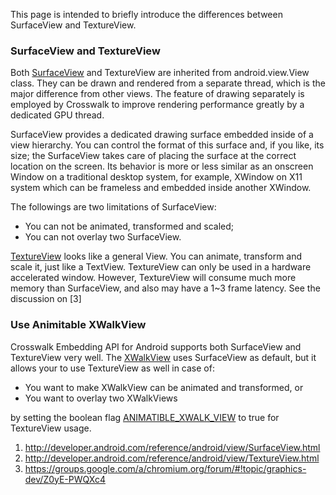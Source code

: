 This page is intended to briefly introduce the differences between SurfaceView and TextureView.

### SurfaceView and TextureView

Both [SurfaceView](http://developer.android.com/reference/android/view/SurfaceView.html) and TextureView are inherited from android.view.View class. They can be drawn and rendered from a separate thread, which is the major difference from other views. The feature of drawing separately is employed by Crosswalk to improve rendering performance greatly by a dedicated GPU thread.

SurfaceView provides a dedicated drawing surface embedded inside of a view hierarchy. You can control the format of this surface and, if you like, its size; the SurfaceView takes care of placing the surface at the correct location on the screen. Its behavior is more or less similar as an onscreen Window on a traditional desktop system, for example, XWindow on X11 system which can be frameless and embedded inside another XWindow.

The followings are two limitations of SurfaceView:
* You can not be animated, transformed and scaled;
* You can not overlay two SurfaceView.

[TextureView](http://developer.android.com/reference/android/view/TextureView.html) looks like a general View. You can animate, transform and scale it, just like a TextView. TextureView can only be used in a hardware accelerated window. However, TextureView will consume much more memory than SurfaceView, and also may have a 1~3 frame latency. See the discussion on [3]

### Use Animitable XWalkView

Crosswalk Embedding API for Android supports both SurfaceView and TextureView very well. The [XWalkView](https://crosswalk-project.org/apis/embeddingapidocs/reference/org/xwalk/core/XWalkView.html) uses SurfaceView as default, but it allows your to use TextureView as well in case of:

* You want to make XWalkView can be animated and transformed, or
* You want to overlay two XWalkViews

by setting the boolean flag [ANIMATIBLE_XWALK_VIEW](https://crosswalk-project.org/apis/embeddingapidocs/reference/org/xwalk/core/XWalkPreferences.html#ANIMATABLE_XWALK_VIEW) to true for TextureView usage.

1. http://developer.android.com/reference/android/view/SurfaceView.html
1. http://developer.android.com/reference/android/view/TextureView.html
1. https://groups.google.com/a/chromium.org/forum/#!topic/graphics-dev/Z0yE-PWQXc4